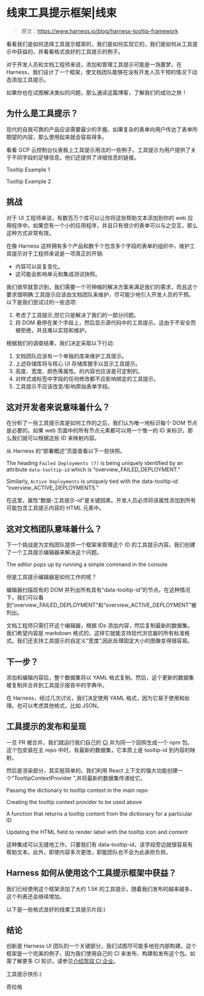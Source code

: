 # 线束工具提示框架|线束

> 原文：<https://www.harness.io/blog/harness-tooltip-framework>

看看我们是如何选择工具提示框架的，我们是如何实现它的，我们是如何从工具提示中获益的，并看看格式良好的工具提示的例子。

对于开发人员和文档工程师来说，添加和管理工具提示可能是一场噩梦。在 Harness，我们设计了一个框架，使文档团队能够在没有开发人员干预的情况下动态添加工具提示。

如果你也在试图解决类似的问题，那么通读这篇博客，了解我们的成功之旅！

## 为什么是工具提示？

现代的自我可靠的产品应该需要最少的手握。如果复杂的表单向用户传达了表单所期望的内容，那么使用起来就会容易得多。

看看 GCP 云控制台仪表板上工具提示用法的一些例子。工具提示为用户提供了关于不同字段的足够信息。他们还提供了详细信息的<learn more="">链接。</learn>

Tooltip Example 1

Tooltip Example 2

## 挑战

对于 UI 工程师来说，有数百万个库可以让你将这些帮助文本添加到你的 web 应用程序中。如果您有一个小的应用程序，并且只有很少的表单可以与之交互，那么这种方式非常有效。

在像 Harness 这样拥有多个产品和数千个包含多个字段的表单的组织中，维护工具提示对于工程师来说是一项真正的开销:

*   内容可以反复变化。
*   这可能会影响单元和集成测试快照。

我们很早就意识到，我们需要一个可伸缩的解决方案来满足我们的需求，而且这个要求很明确:工具提示应该由文档团队来维护，尽可能少地引入开发人员的干预。以下是我们尝试过的一些选项:

1.  考虑了工具提示,但它只是解决了我们的一部分问题。
2.  将 DOM 悬停在某个字段上，然后显示源代码中的工具提示。这由于不安全而被拒绝，并且难以实现和维护。

根据我们的调查结果，我们决定采取以下行动:

1.  文档团队应该有一个单独的库来维护工具提示。
2.  上述存储库将与核心 UI 存储库握手以显示工具提示。
3.  高度、宽度、颜色等属性。的内容也应该是可定制的。
4.  对样式或标签中字段的任何修改都不应影响绑定的工具提示。
5.  工具提示不应该改变/影响原始表单字段。

## 这对开发者来说意味着什么？

在分析了一些工具提示库是如何工作的之后，我们认为唯一地标识每个 DOM 节点是必要的。如果 web 页面中的所有节点元素都可以用一个惟一的 ID 来标识，那么我们就可以根据这些 ID 来映射内容。

从 Harness 的“部署概述”页面查看以下一些快照。

The heading `Failed Deployments (7)` is being uniquely identified by an attribute `data-tooltip-id` which is “overview_FAILED_DEPLOYMENT.”

Similarly, `Active Deployments` is uniquely tied with the data-tooltip-id “overview_ACTIVE_DEPLOYMENTS.”

在这里，属性“数据-工具提示-id”是关键因素。开发人员必须将该属性添加到所有可能包含工具提示内容的 HTML 元素中。

## 这对文档团队意味着什么？

下一个挑战是为文档团队提供一个框架来管理这个 ID 的工具提示内容。我们创建了一个工具提示编辑器来解决这个问题。

The editor pops up by running a simple command in the console

但是工具提示编辑器是如何工作的呢？

编辑器扫描现有的 DOM 并列出所有具有“data-tooltip-id”的节点。在这种情况下，我们可以看到“overview_FAILED_DEPLOYMENT”和“overview_ACTIVE_DEPLOYMENT”被列出。

文档工程师只需打开这个编辑器，根据 IDs 添加内容，然后复制最新的数据集。我们希望内容是 markdown 格式的，这样它就能支持现代浏览器的所有标准格式。我们还支持工具提示的自定义“宽度”,因此处理固定大小的图像变得很容易。

## 下一步？

添加和编辑内容后，整个数据集将以 YAML 格式复制。然后，这个更新的数据集被复制并合并到工具提示报告中的字典中。

在 Harness，经过几次讨论，我们决定使用 YAML 格式，因为它易于使用和处理。也可以考虑其他格式，比如 JSON。

## 工具提示的发布和呈现

一旦 PR 被合并，我们就运行我们自己的 [CI](https://harness.io/products/continuous-integration/) 并为同一个回购生成一个 npm 包。这个包安装在主 repo 中时，有最新的数据集，它本质上是 tooltip-id 到内容的映射。

然后是渲染部分，其实挺简单的。我们利用 React 上下文的强大功能创建一个“TooltipContextProvider ”,并将最新的数据集传递给它。

Passing the dictionary to tooltip context in the main repo

Creating the tooltip context provider to be used above

A function that returns a tooltip content from the dictionary for a particular ID

Updating the HTML field to render label with the tooltip icon and content

这种集成可以无缝地工作。只要我们有 data-tooltip-id，该字段旁边就很容易有帮助文本。此外，即使内容多次更改，职能团队也不会为此承担负担。

## Harness 如何从使用这个工具提示框架中获益？

我们已经使用这个框架添加了大约 1.5K 的工具提示，随着我们发布的越来越多，这个列表还会继续增加。

以下是一些格式良好的线束工具提示片段:)

## 结论

创新是 Harness UI 团队的一个关键部分，我们试图尽可能多地在内部构建。这个框架是一个完美的例子，因为我们使用自己的 CI 来发布、构建和发布这个包。如需了解更多 CI 知识，请参见[介绍驾驭 CI 企业](https://harness.io/blog/introducing-harness-ci-enterprise/)。

工具提示快乐:)

奇拉格